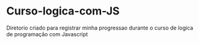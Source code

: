 # Curso-logica-com-JS
 Diretorio criado para registrar minha progressao durante o curso de logica de programação com Javascript
